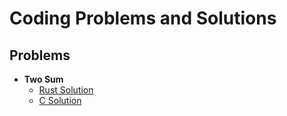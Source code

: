 # Coding Problems and Solutions

## Problems

- **Two Sum**
  - [Rust Solution](two_sum/src/main.rs)
  - [C Solution](two_sum/two_sum_c.c)
